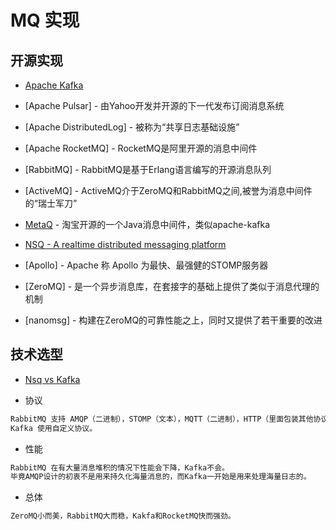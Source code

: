 # MQ 实现

## 开源实现
* [Apache Kafka](x_kafka.md)
* [Apache Pulsar] - 由Yahoo开发并开源的下一代发布订阅消息系统
* [Apache DistributedLog] - 被称为“共享日志基础设施”

* [Apache RocketMQ] - RocketMQ是阿里开源的消息中间件
* [RabbitMQ] - RabbitMQ是基于Erlang语言编写的开源消息队列
* [ActiveMQ] - ActiveMQ介于ZeroMQ和RabbitMQ之间,被誉为消息中间件的“瑞士军刀”
* [MetaQ](https://github.com/killme2008/Metamorphosis) - 淘宝开源的一个Java消息中间件，类似apache-kafka
* [NSQ - A realtime distributed messaging platform](x_NSQ.md)

* [Apollo] - Apache 称 Apollo 为最快、最强健的STOMP服务器

* [ZeroMQ] - 是一个异步消息库，在套接字的基础上提供了类似于消息代理的机制
* [nanomsg] - 构建在ZeroMQ的可靠性能之上，同时又提供了若干重要的改进

## 技术选型
* [Nsq vs Kafka](http://bridgeforyou.cn/2018/10/02/Nsq-5-Nsq-vs-Kafka/)

* 协议
```md
RabbitMQ 支持 AMQP（二进制），STOMP（文本），MQTT（二进制），HTTP（里面包装其他协议）等协议。
Kafka 使用自定义协议。
```
* 性能
```md
RabbitMQ 在有大量消息堆积的情况下性能会下降，Kafka不会。
毕竟AMQP设计的初衷不是用来持久化海量消息的，而Kafka一开始是用来处理海量日志的。
```
* 总体
```md
ZeroMQ小而美，RabbitMQ大而稳，Kakfa和RocketMQ快而强劲。
```